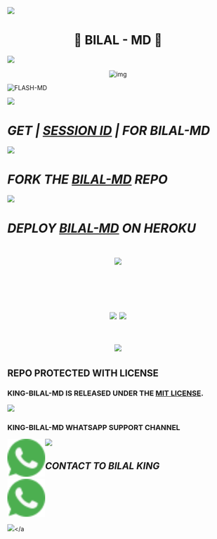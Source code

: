 <a><img src='https://i.imgur.com/LyHic3i.gif'/></a>
 <h1 align="center">👑 BILAL - MD 👑</h1>
<a><img src='https://i.imgur.com/LyHic3i.gif'/></a>
       
</p>

<p align = center>   <img src="hhttps://i.ibb.co/HdR7XKm/BILAL-MD.jpg" alt="img" width="600" height="300"/> </p>


  <img alt="FLASH-MD" width="700" height="450" src="https://i.ibb.co/HdR7XKm/BILAL-MD.jpg">
  
<a><img src='https://i.imgur.com/LyHic3i.gif'/></a>
 
 # *_GET | [SESSION ID](https://replit.com/@bilal99786bilal/KING-BILAL?v=1) | FOR BILAL-MD_*
 
  <a><img src='https://i.imgur.com/LyHc3i.gif'/></a>

# *_FORK THE [BILAL-MD](https://github.com/Bilalking00q1/KING-BILAL-MD/fork) REPO_*

<a><img src='https://i.imgur.com/LyHic3i.gif'/></a>

# *_DEPLOY [BILAL-MD](https://dashboard.heroku.com/new?button-url=https://github.com/Bilalking001/KING-BILAL-MD&template=https://github.com/Bilalking001/BILAL-MD) ON HEROKU_*  
<h1 align="center">

 <a><img src='https://i.imgur.com/LyHc3i.gif'/></a>

 
<br>

<a><img src='https://i.imgur.com/LyHic3i.gif'/></a>
<a><img src='https://i.imgur.com/LyHic3i.gif'/></a>

 <h1 align="center">
  
<a><img src='https://i.imgur.com/LyHc3i.gif'/></a>
## REPO PROTECTED WITH LICENSE 
### KING-BILAL-MD IS RELEASED UNDER THE [MIT LICENSE](https://opensource.org/licenses/MIT).
<a><img src='https://i.imgur.com/LyHc3i.gif'/></a>

### KING-BILAL-MD WHATSAPP SUPPORT CHANNEL
<p align="centre">
  <a href="https://chat.whatsapp.com/Bjbecj0p5lAFIhCxKLoljs">
    <img align="left" alt="SIEGRIN | Whastapp" width="86px" src="https://raw.githubusercontent.com/PikaBotz/My_Personal_Space/main/Images/AnyaBot_pics/Anya_v2/Whatsapp.svg" />
  

   
   <a><img src='https://i.imgur.com/LyHic3i.gif'/></a>

## *_CONTACT TO BILAL KING_*

<p align="left">
  <a href="https://wa.me/+923078071982?text=ASSALAMUALAIKUM%20BILAL%20...%20YOUR%20BOT%20IS%20BEST">
    <img align="centre" alt="SIEGRIN | Whastapp" width="86px" src="https://raw.githubusercontent.com/PikaBotz/My_Personal_Space/main/Images/AnyaBot_pics/Anya_v2/Whatsapp.svg" />

   
 <a><img src='https://i.imgur.com/LyHic3i.gif'/></a
